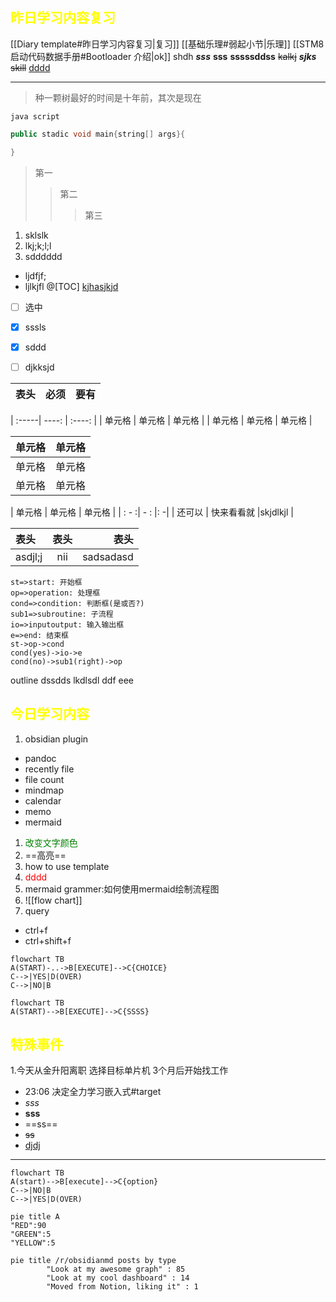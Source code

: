 ## <font color="yellow">昨日学习内容复习 </font>
[[Diary template#昨日学习内容复习|复习]]
[[基础乐理#弱起小节|乐理]]
[[STM8启动代码数据手册#Bootloader 介绍|ok]]
shdh
***sss***
**sss**
**sssssddss**
~~kalkj~~
***sjks***
~~skill~~
<u>dddd</U>
***
>种一颗树最好的时间是十年前，其次是现在
>

	java script
```java
public stadic void main{string[] args}{

}
```
>第一
>>第二
>>>第三

1. sklslk
2. lkj;k;l;l
3. sdddddd
+ ljdfjf;
+ ljlkjfl
@[TOC]
<U> kjhasjkjd</U>
- [ ] 选中
- [x] sssls

- [x] sddd
- [ ] djkksjd

|表头|必须|要有|
|:-|-:|:-:|



| :-----| ----: | :----: |
| 单元格 | 单元格 | 单元格 |
| 单元格 | 单元格 | 单元格 |

| 单元格 | 单元格 | 
|  ----  | ----  |
| 单元格  | 单元格 |
| 单元格  | 单元格 |

| 单元格 | 单元格 | 单元格 |
| : - :| - : |: -|
| 还可以 | 快来看看就 |skjdlkjl |

|表头|表头|表头|
| :-|:-:|-:|
|asdjl;j|nii|sadsadasd|

```flow
st=>start: 开始框
op=>operation: 处理框
cond=>condition: 判断框(是或否?)
sub1=>subroutine: 子流程
io=>inputoutput: 输入输出框
e=>end: 结束框
st->op->cond
cond(yes)->io->e
cond(no)->sub1(right)->op
```
outline
		dssdds
	lkdlsdl
			ddf
				eee
## <font color="yellow">今日学习内容</font>
1. obsidian  plugin
+ pandoc
+ recently file
+ file count
+ mindmap
+ calendar
+ memo
+ mermaid
1. <font color = "green" >改变文字颜色 </font>
2. ==高亮==
3. how to use template
4. <font color="red">dddd</font>
5. mermaid grammer:如何使用mermaid绘制流程图
6. ![[flow chart]]
7. query
+ ctrl+f
+ ctrl+shift+f
``` mermaid
flowchart TB
A(START)-..->B[EXECUTE]-->C{CHOICE}
C-->|YES|D(OVER)
C-->|NO|B
```

``` mermaid
flowchart TB
A(START)-->B[EXECUTE]-->C{SSSS}

```
## <font color="yellow">特殊事件</font>
1.今天从金升阳离职 选择目标单片机 3个月后开始找工作

- 23:06 决定全力学习嵌入式#target 
- *sss*
- **sss**
- ==ss==
- ~~ss~~
- <u>djdj</U>
- ---
``` mermaid
flowchart TB
A(start)-->B[execute]-->C{option}
C-->|NO|B
C-->|YES|D(OVER)
```
``` mermaid
pie title A
"RED":90
"GREEN":5
"YELLOW":5
```

``` mermaid
pie title /r/obsidianmd posts by type
        "Look at my awesome graph" : 85
        "Look at my cool dashboard" : 14
        "Moved from Notion, liking it" : 1
```


